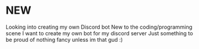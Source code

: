 # NEW
Looking into creating my own Discord bot
New to the coding/programming scene
I want to create my own bot for my discord server
Just something to be proud of nothing fancy 
unless im that gud :)

